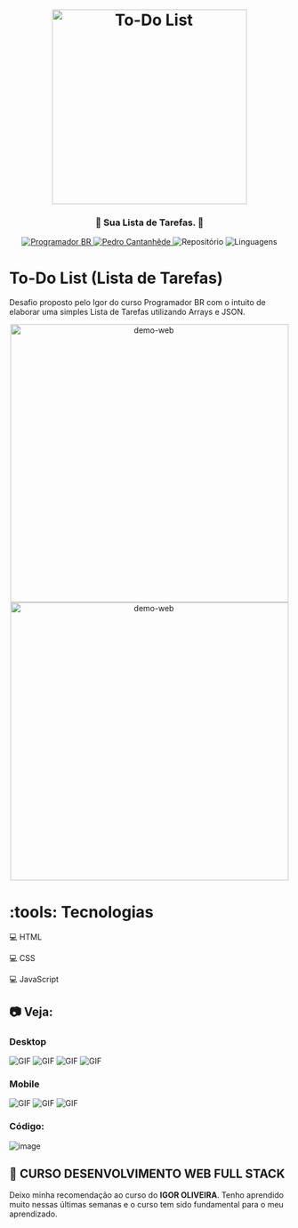<h1 align="center">
    <img alt="To-Do List" src="github/logo.png" width="350px" />
</h1>

<div align="center">
    <h3> 🌸 Sua Lista de Tarefas. 🌸 </h3>
    <a href="https://programadorbr.com/?src=adgogbst&gclid=Cj0KCQjwp86EBhD7ARIsAFkgakg4inXFT5ov7LCBH1e27-Hbb3y9IFKxG0CWdbBJ40YkQHwpifGH5nsaAtejEALw_wcB" target="_blank">
      <img src="https://img.shields.io/static/v1?label=ProgramadorBR&message=Igor&color=e43e75&style=for-the-badge" target="_blank" alt="Programador BR">
    </a>
    <a href="https://github.com/PedroCantanhede" target="_blank">
      <img src="https://img.shields.io/static/v1?label=Author&message=PedroCantanhede&color=e43e75&style=for-the-badge" target="_blank" alt="Pedro Cantanhêde">
    </a>
    <img src="https://img.shields.io/github/repo-size/PedroCantanhede/To-Do-List?color=e43e75&style=for-the-badge" alt="Repositório"> 
    <img src="https://img.shields.io/github/languages/count/PedroCantanhede/To-Do-List?color=e43e75&style=for-the-badge" alt="Linguagens">
</div>

# To-Do List (Lista de Tarefas)

Desafio proposto pelo Igor do curso Programador BR com o intuito de elaborar uma simples Lista de Tarefas utilizando Arrays e JSON.

<div align="center" >
  <img src="./github/note.png" alt="demo-web" height="500">
</div>

<div align="center" >
  <img src="./github/mobile.png" alt="demo-web" height="500">
</div>

# :tools: Tecnologias

💻 HTML

💻 CSS

💻 JavaScript

## :camera: Veja:

### Desktop

![GIF](github/desktop.gif)
![GIF](github/desktop2.gif)
![GIF](github/desktop3.gif)
![GIF](github/desktop4.gif)

### Mobile

![GIF](github/mobile.gif)
![GIF](github/mobile2.gif)
![GIF](github/mobile3.gif)

### Código:

![image](github/codigo.JPG)

## 🌟 CURSO DESENVOLVIMENTO WEB FULL STACK

Deixo minha recomendação ao curso do **IGOR OLIVEIRA**. Tenho aprendido muito nessas últimas semanas e o curso tem sido fundamental para o meu aprendizado.

